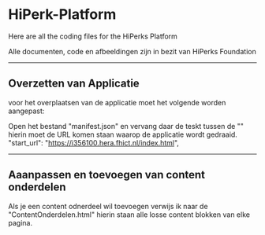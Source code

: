 # HiPerk-Platform
 Here are all the coding files for the HiPerks Platform

Alle documenten, code en afbeeldingen zijn in bezit van HiPerks Foundation


--------------------------------------------------
Overzetten van Applicatie
--------------------------------------------------
voor het overplaatsen van de applicatie moet het volgende worden aangepast:

Open het bestand "manifest.json" en vervang daar de teskt tussen de "" hierin moet de URL komen staan waarop de applicatie wordt gedraaid.
 "start_url": "https://i356100.hera.fhict.nl/index.html",


---------------------------------------------------
Aaanpassen en toevoegen van content onderdelen
---------------------------------------------------

Als je een content odnerdeel wil toevoegen verwijs ik naar de "ContentOnderdelen.html" hierin staan alle losse content blokken 
van elke pagina. 